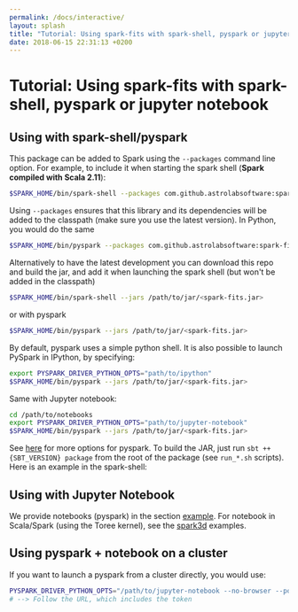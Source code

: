```yaml
---
permalink: /docs/interactive/
layout: splash
title: "Tutorial: Using spark-fits with spark-shell, pyspark or jupyter notebook"
date: 2018-06-15 22:31:13 +0200
---
```


# Tutorial: Using spark-fits with spark-shell, pyspark or jupyter notebook

## Using with spark-shell/pyspark

This package can be added to Spark using the `--packages` command line
option. For example, to include it when starting the spark shell
(**Spark compiled with Scala 2.11**):

```bash
$SPARK_HOME/bin/spark-shell --packages com.github.astrolabsoftware:spark-fits_2.11:0.7.1
```

Using `--packages` ensures that this library and its dependencies will
be added to the classpath (make sure you use the latest version). In Python, you would do the same

```bash
$SPARK_HOME/bin/pyspark --packages com.github.astrolabsoftware:spark-fits_2.11:0.7.1
```

Alternatively to have the latest development you can download this repo
and build the jar, and add it when launching the spark shell (but won't
be added in the classpath)

```bash
$SPARK_HOME/bin/spark-shell --jars /path/to/jar/<spark-fits.jar>
```

or with pyspark

```bash
$SPARK_HOME/bin/pyspark --jars /path/to/jar/<spark-fits.jar>
```
By default, pyspark uses a simple python shell. It is also possible to
launch PySpark in IPython, by specifying:

```bash
export PYSPARK_DRIVER_PYTHON_OPTS="path/to/ipython"
$SPARK_HOME/bin/pyspark --jars /path/to/jar/<spark-fits.jar>
```
Same with Jupyter notebook:

```bash
cd /path/to/notebooks
export PYSPARK_DRIVER_PYTHON_OPTS="path/to/jupyter-notebook"
$SPARK_HOME/bin/pyspark --jars /path/to/jar/<spark-fits.jar>
```
See
[here](https://spark.apache.org/docs/0.9.0/python-programming-guide.html)
for more options for pyspark. To build the JAR, just run
`sbt ++{SBT_VERSION} package` from the root of the package (see
`run_*.sh` scripts). Here is an example in the spark-shell:

## Using with Jupyter Notebook

We provide notebooks (pyspark) in the section [example](https://github.com/astrolabsoftware/spark-fits/tree/master/examples/jupyter).
For notebook in Scala/Spark (using the Toree kernel), see the [spark3d](https://github.com/astrolabsoftware/spark3D/tree/master/examples/jupyter) examples.

## Using pyspark + notebook on a cluster

If you want to launch a pyspark from a cluster directly, you would use:

```bash
PYSPARK_DRIVER_PYTHON_OPTS="/path/to/jupyter-notebook --no-browser --port=7777" pyspark <...>
# --> Follow the URL, which includes the token
```
